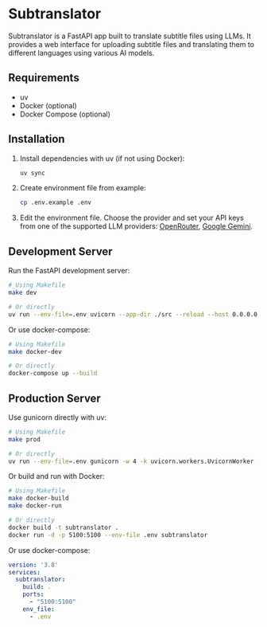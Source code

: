 # Subtranslator

Subtranslator is a FastAPI app built to translate subtitle files using LLMs. It provides a web interface for uploading subtitle files and translating them to different languages using various AI models.

## Requirements

- uv
- Docker (optional)
- Docker Compose (optional)

## Installation

1. Install dependencies with uv (if not using Docker):
   ```bash
   uv sync
   ```

2. Create environment file from example:
   ```bash
   cp .env.example .env
   ```

3. Edit the environment file. Choose the provider and set your API keys from one of the supported LLM providers: [OpenRouter](https://openrouter.ai/docs/api-reference/authentication), [Google Gemini](https://ai.google.dev/gemini-api/docs/api-key).

## Development Server

Run the FastAPI development server:
```bash
# Using Makefile
make dev

# Or directly
uv run --env-file=.env uvicorn --app-dir ./src --reload --host 0.0.0.0 --port 5100 main:app
```

Or use docker-compose:
```bash
# Using Makefile
make docker-dev

# Or directly
docker-compose up --build
```

## Production Server

Use gunicorn directly with uv:
```bash
# Using Makefile
make prod

# Or directly
uv run --env-file=.env gunicorn -w 4 -k uvicorn.workers.UvicornWorker --bind 0.0.0.0:5100 --chdir ./src main:app
```

Or build and run with Docker:

```bash
# Using Makefile
make docker-build
make docker-run

# Or directly
docker build -t subtranslator .
docker run -d -p 5100:5100 --env-file .env subtranslator
```

Or use docker-compose:

```yaml
version: '3.8'
services:
  subtranslator:
    build: .
    ports:
      - "5100:5100"
    env_file:
      - .env
```
